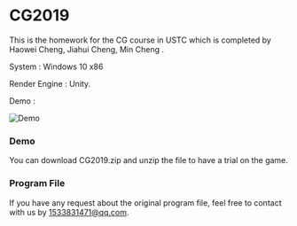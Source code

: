 # CG2019
This is the homework for the CG course in USTC which is completed by Haowei Cheng, Jiahui Cheng, Min Cheng .

System : Windows 10 x86

Render Engine : Unity.

Demo :

![Demo](https://github.com/lascride/CG2019/blob/master/Demo.jpg)

### Demo 
You can download CG2019.zip and unzip the file to have a trial on the game.

### Program File
If you have any request about the original program file, feel free to contact with us by 1533831471@qq.com.

